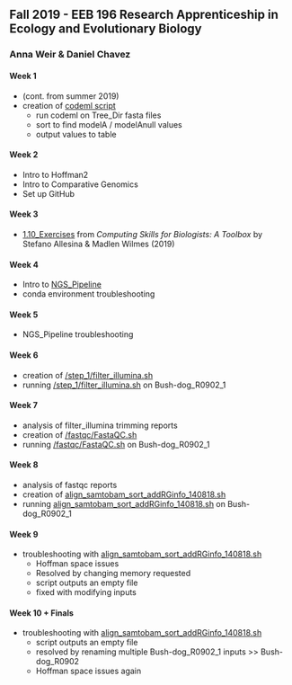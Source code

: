 ## Fall 2019 - EEB 196 Research Apprenticeship in Ecology and Evolutionary Biology
### Anna Weir & Daniel Chavez

#### Week 1   
- (cont. from summer 2019)   
- creation of [codeml script](https://github.com/acw414/EEB_196/blob/master/codeml_gene_script.sh) 
  - run codeml on Tree_Dir fasta files   
  - sort to find modelA / modelAnull values   
  - output values to table   
  
#### Week 2  
- Intro to Hoffman2  
- Intro to Comparative Genomics  
- Set up GitHub  
  
#### Week 3  
- [1.10_Exercises](https://github.com/acw414/EEB_196/tree/master/1.10_Exercises) from  *Computing Skills for Biologists: A Toolbox* by Stefano Allesina & Madlen Wilmes (2019)   

#### Week 4  
- Intro to [NGS_Pipeline](https://github.com/dechavezv/NGS_pipeline)   
- conda environment troubleshooting  
  
#### Week 5  
- NGS_Pipeline troubleshooting  
  
#### Week 6  
- creation of [/step_1/filter_illumina.sh](https://github.com/acw414/EEB_196/tree/master/step_1) 
- running [/step_1/filter_illumina.sh](https://github.com/acw414/EEB_196/tree/master/step_1) on Bush-dog_R0902_1  
  
#### Week 7  
- analysis of filter_illumina trimming reports  
- creation of [/fastqc/FastaQC.sh](https://github.com/acw414/EEB_196/tree/master/fastqc) 
- running [/fastqc/FastaQC.sh](https://github.com/acw414/EEB_196/tree/master/fastqc) on Bush-dog_R0902_1  
  
#### Week 8  
- analysis of fastqc reports  
- creation of [align_samtobam_sort_addRGinfo_140818.sh](https://github.com/acw414/EEB_196/blob/master/align_samtobam_sort_addRGinfo_140818.sh) 
- running [align_samtobam_sort_addRGinfo_140818.sh](https://github.com/acw414/EEB_196/blob/master/align_samtobam_sort_addRGinfo_140818.sh) on Bush-dog_R0902_1 
  
#### Week 9  
- troubleshooting with [align_samtobam_sort_addRGinfo_140818.sh](https://github.com/acw414/EEB_196/blob/master/align_samtobam_sort_addRGinfo_140818.sh)  
  - Hoffman space issues
  - Resolved by changing memory requested
  - script outputs an empty file  
  - fixed with modifying inputs 

#### Week 10 + Finals
- troubleshooting with [align_samtobam_sort_addRGinfo_140818.sh](https://github.com/acw414/EEB_196/blob/master/align_samtobam_sort_addRGinfo_140818.sh)  
  - script outputs an empty file
  - resolved by renaming multiple Bush-dog_R0902_1 inputs >> Bush-dog_R0902
  - Hoffman space issues again   
